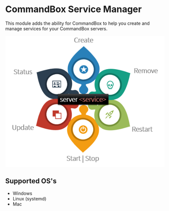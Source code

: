 # CommandBox Service Manager

This module adds the ability for CommandBox to help you create and manage services for your CommandBox servers.

![](.gitbook/assets/capture1.PNG)

## Supported OS's

* Windows 
* Linux \(systemd\)
* Mac

